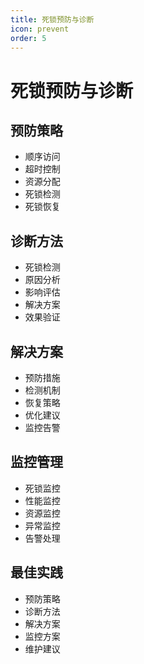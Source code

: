 ```yaml
---
title: 死锁预防与诊断
icon: prevent
order: 5
---
```


# 死锁预防与诊断

## 预防策略
- 顺序访问
- 超时控制
- 资源分配
- 死锁检测
- 死锁恢复

## 诊断方法
- 死锁检测
- 原因分析
- 影响评估
- 解决方案
- 效果验证

## 解决方案
- 预防措施
- 检测机制
- 恢复策略
- 优化建议
- 监控告警

## 监控管理
- 死锁监控
- 性能监控
- 资源监控
- 异常监控
- 告警处理

## 最佳实践
- 预防策略
- 诊断方法
- 解决方案
- 监控方案
- 维护建议
